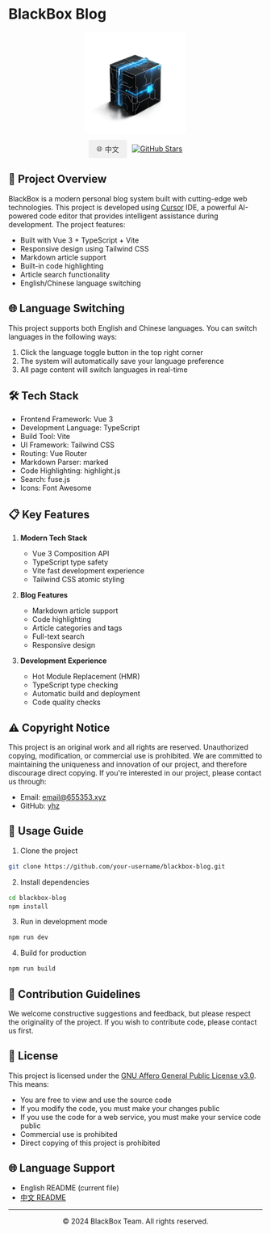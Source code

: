 # BlackBox Blog

<div align="center">
  <img src="docs/images/blackbox.png" alt="BlackBox Logo" width="200"/>
  
  <div style="margin: 10px 0; display: flex; justify-content: center; gap: 10px;">
    <a href="README.md" style="padding: 8px 16px; border-radius: 4px; text-decoration: none; background-color: #f0f0f0; color: #333; display: flex; align-items: center;">
      <span style="margin-right: 5px;">🌐</span> 中文
    </a>
    <a href="https://github.com/hamster-yhz/blackBox_v2.0.0" target="_blank" style="display: flex; align-items: center;">
      <img src="https://img.shields.io/github/stars/hamster-yhz/blackBox_v2.0.0?style=social" alt="GitHub Stars">
    </a>
  </div>
</div>

## 🚀 Project Overview

BlackBox is a modern personal blog system built with cutting-edge web technologies. This project is developed using [Cursor](https://cursor.sh/) IDE, a powerful AI-powered code editor that provides intelligent assistance during development. The project features:

- Built with Vue 3 + TypeScript + Vite
- Responsive design using Tailwind CSS
- Markdown article support
- Built-in code highlighting
- Article search functionality
- English/Chinese language switching

## 🌐 Language Switching

This project supports both English and Chinese languages. You can switch languages in the following ways:

1. Click the language toggle button in the top right corner
2. The system will automatically save your language preference
3. All page content will switch languages in real-time

## 🛠️ Tech Stack

- Frontend Framework: Vue 3
- Development Language: TypeScript
- Build Tool: Vite
- UI Framework: Tailwind CSS
- Routing: Vue Router
- Markdown Parser: marked
- Code Highlighting: highlight.js
- Search: fuse.js
- Icons: Font Awesome

## 📋 Key Features

1. **Modern Tech Stack**
   - Vue 3 Composition API
   - TypeScript type safety
   - Vite fast development experience
   - Tailwind CSS atomic styling

2. **Blog Features**
   - Markdown article support
   - Code highlighting
   - Article categories and tags
   - Full-text search
   - Responsive design

3. **Development Experience**
   - Hot Module Replacement (HMR)
   - TypeScript type checking
   - Automatic build and deployment
   - Code quality checks

## ⚠️ Copyright Notice

This project is an original work and all rights are reserved. Unauthorized copying, modification, or commercial use is prohibited. We are committed to maintaining the uniqueness and innovation of our project, and therefore discourage direct copying. If you're interested in our project, please contact us through:

- Email: email@655353.xyz
- GitHub: [yhz](https://github.com/hamster-yhz/)

## 📝 Usage Guide

1. Clone the project
```bash
git clone https://github.com/your-username/blackbox-blog.git
```

2. Install dependencies
```bash
cd blackbox-blog
npm install
```

3. Run in development mode
```bash
npm run dev
```

4. Build for production
```bash
npm run build
```

## 🤝 Contribution Guidelines

We welcome constructive suggestions and feedback, but please respect the originality of the project. If you wish to contribute code, please contact us first.

## 📄 License

This project is licensed under the [GNU Affero General Public License v3.0](LICENSE). This means:

- You are free to view and use the source code
- If you modify the code, you must make your changes public
- If you use the code for a web service, you must make your service code public
- Commercial use is prohibited
- Direct copying of this project is prohibited

## 🌐 Language Support

- English README (current file)
- [中文 README](README.md)

---

<div align="center">
  <p>© 2024 BlackBox Team. All rights reserved.</p>
</div> 
